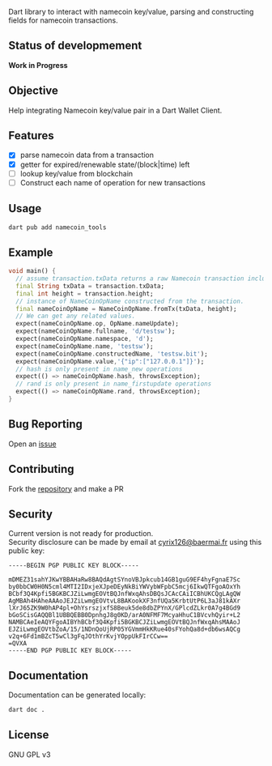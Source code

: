 
Dart library to interact with namecoin key/value, parsing and constructing fields for namecoin transactions.

## Status of developmement

**Work in Progress**

## Objective

Help integrating Namecoin key/value pair in a Dart Wallet Client.

## Features

- [x] parse namecoin data from a transaction
- [x] getter for expired/renewable state/(block|time) left
- [ ] lookup key/value from blockchain
- [ ] Construct each name of operation for new transactions

## Usage

```bash
dart pub add namecoin_tools 
```
## Example

```dart
void main() {
  // assume transaction.txData returns a raw Namecoin transaction including a name_update operation, and .height returns the block height of the transaction.
  final String txData = transaction.txData;
  final int height = transaction.height;
  // instance of NameCoinOpName constructed from the transaction.
  final nameCoinOpName = NameCoinOpName.fromTx(txData, height);
  // We can get any related values.
  expect(nameCoinOpName.op, OpName.nameUpdate);
  expect(nameCoinOpName.fullname, 'd/testsw');
  expect(nameCoinOpName.namespace, 'd');
  expect(nameCoinOpName.name, 'testsw');
  expect(nameCoinOpName.constructedName, 'testsw.bit');
  expect(nameCoinOpName.value,'{"ip":["127.0.0.1"]}');
  // hash is only present in name_new operations
  expect(() => nameCoinOpName.hash, throwsException);
  // rand is only present in name_firstupdate operations
  expect(() => nameCoinOpName.rand, throwsException);
}
```
## Bug Reporting

Open an [issue](https://github.com/Cyrix126/dart_namecoin_tools/issues)

## Contributing

Fork the [repository](https://github.com/Cyrix126/dart_namecoin_tools) and make a PR

## Security

Current version is not ready for production.  
Security disclosure can be made by email at [cyrix126@baermai.fr](mail:cyrix126@baermail.fr) using this public key:

```
-----BEGIN PGP PUBLIC KEY BLOCK-----

mDMEZ31sahYJKwYBBAHaRw8BAQdAgtSYnoVBJpkcub14GB1guG9EF4hyFgnaE7Sc
by0bbCW0H0N5cml4MTI2IDxjeXJpeDEyNkBiYWVybWFpbC5mcj6IkwQTFgoAOxYh
BCbf3Q4Kpfi5BGKBCJZiLwmgEOVtBQJnfWxqAhsDBQsJCAcCAiICBhUKCQgLAgQW
AgMBAh4HAheAAAoJEJZiLwmgEOVtvL8BAKookXF3nfUQa5KrbtUtP6L3aJ81kAXr
lXrJ65ZK9W0hAP4pl+OhYsrszjxfS8Beuk5de8dbZPYnX/GPlcdZLkr0A7g4BGd9
bGoSCisGAQQBl1UBBQEBB0DpnhgJ8g0KD/arA0NFMF7McyaHhuC1BVcvhQyir+L2
NAMBCAeIeAQYFgoAIBYhBCbf3Q4Kpfi5BGKBCJZiLwmgEOVtBQJnfWxqAhsMAAoJ
EJZiLwmgEOVtbZoA/15/1NDnQoUjRP05YGVmmHkKRue40sFYohQa8d+db6wsAQCg
v2q+6Fd1mBZcT5wCl3gFqJOthYrKvjYOppUkFIrCCw==
=QVXA
-----END PGP PUBLIC KEY BLOCK-----
```
## Documentation


Documentation can be generated locally:
```bash
dart doc .
```
## License

GNU GPL v3
